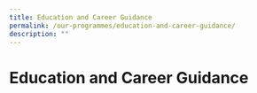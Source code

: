 ```yaml
---
title: Education and Career Guidance
permalink: /our-programmes/education-and-career-guidance/
description: ""
---
```

# **Education and Career Guidance**
